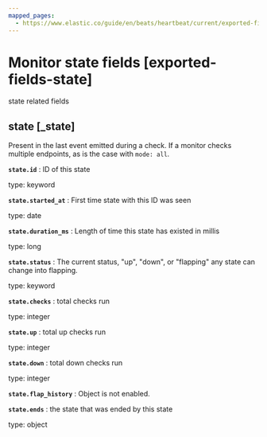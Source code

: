 ```yaml
---
mapped_pages:
  - https://www.elastic.co/guide/en/beats/heartbeat/current/exported-fields-state.html
---
```


# Monitor state fields [exported-fields-state]

state related fields


## state [_state]

Present in the last event emitted during a check. If a monitor checks multiple endpoints, as is the case with `mode: all`.

**`state.id`**
:   ID of this state

type: keyword


**`state.started_at`**
:   First time state with this ID was seen

type: date


**`state.duration_ms`**
:   Length of time this state has existed in millis

type: long


**`state.status`**
:   The current status, "up", "down", or "flapping" any state can change into flapping.

type: keyword


**`state.checks`**
:   total checks run

type: integer


**`state.up`**
:   total up checks run

type: integer


**`state.down`**
:   total down checks run

type: integer


**`state.flap_history`**
:   Object is not enabled.


**`state.ends`**
:   the state that was ended by this state

type: object


